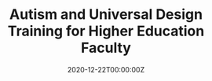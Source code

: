 ---
title: Autism and Universal Design Training for Higher Education Faculty
summary: I am a collaborator on an international project developing training to improve faculty and graduate teaching assistants' understanding of autistic college students and of the principles of Universal Design. This project is led and developed by a team of autistic and non-autistic researchers.
tags:
- Autism
- Stigma
- Collaboration
date: "2020-12-22T00:00:00Z"

# Optional external URL for project (replaces project detail page).
external_link: "https://autismresearchinternational.wordpress.com/"

links:
#- icon: twitter
#  icon_pack: fab
#  name: Follow
#  url: https://twitter.com/georgecushen
url_code: ""
url_pdf: ""
url_slides: ""
url_video: ""

# Slides (optional).
#   Associate this project with Markdown slides.
#   Simply enter your slide deck's filename without extension.
#   E.g. `slides = "example-slides"` references `content/slides/example-slides.md`.
#   Otherwise, set `slides = ""`.
slides: ""
---
